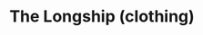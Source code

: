 ---
title: "The Longship (clothing)"
url: /kirkwall-orkney/the-longship-clothing/
shop: Kleidung
---